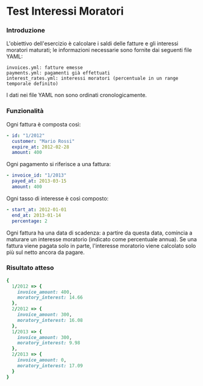 Test Interessi Moratori
=======================

### Introduzione

L'obiettivo dell'esercizio è calcolare i saldi delle fatture e gli interessi moratori maturati; le informazioni necessarie sono fornite dai seguenti file YAML:

```
invoices.yml: fatture emesse
payments.yml: pagamenti già effettuati
interest_rates.yml: interessi moratori (percentuale in un range temporale definito)
```

I dati nei file YAML non sono ordinati cronologicamente.

### Funzionalità

Ogni fattura è composta così:

```yaml
- id: "1/2012"
  customer: "Mario Rossi"
  expire_at: 2012-02-28
  amount: 400
```

Ogni pagamento si riferisce a una fattura:

```yaml
- invoice_id: "1/2013"
  payed_at: 2013-03-15
  amount: 400
```

Ogni tasso di interesse è così composto:

```yaml
- start_at: 2012-01-01
  end_at: 2013-01-14
  percentage: 2
```

Ogni fattura ha una data di scadenza: a partire da questa data, comincia a maturare un interesse moratorio (indicato come percentuale annua). Se una fattura viene pagata solo in parte, l'interesse moratorio viene calcolato solo più sul netto ancora da pagare.

### Risultato atteso

``` ruby
{
  1/2012 => {
    invoice_amount: 400,
    moratory_interest: 14.66
  },
  2/2012 => {
    invoice_amount: 300,
    moratory_interest: 16.08
  },
  1/2013 => {
    invoice_amount: 300,
    moratory_interest: 9.98
  },
  2/2013 => {
    invoice_amount: 0,
    moratory_interest: 17.09
  }
}
```


